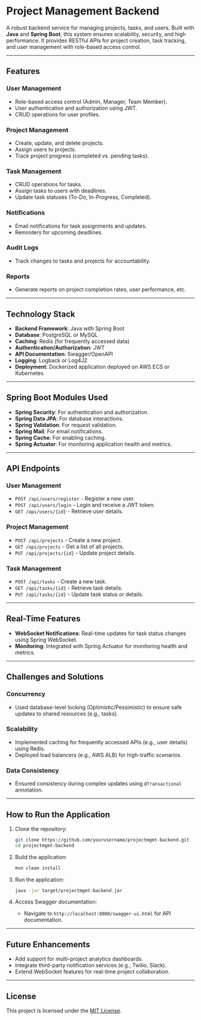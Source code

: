 
# Project Management Backend

A robust backend service for managing projects, tasks, and users. Built with **Java** and **Spring Boot**, this system ensures scalability, security, and high performance. It provides RESTful APIs for project creation, task tracking, and user management with role-based access control.

---

## Features

### User Management
- Role-based access control (Admin, Manager, Team Member).
- User authentication and authorization using JWT.
- CRUD operations for user profiles.

### Project Management
- Create, update, and delete projects.
- Assign users to projects.
- Track project progress (completed vs. pending tasks).

### Task Management
- CRUD operations for tasks.
- Assign tasks to users with deadlines.
- Update task statuses (To-Do, In-Progress, Completed).

### Notifications
- Email notifications for task assignments and updates.
- Reminders for upcoming deadlines.

### Audit Logs
- Track changes to tasks and projects for accountability.

### Reports
- Generate reports on project completion rates, user performance, etc.

---

## Technology Stack

- **Backend Framework**: Java with Spring Boot
- **Database**: PostgreSQL or MySQL
- **Caching**: Redis (for frequently accessed data)
- **Authentication/Authorization**: JWT
- **API Documentation**: Swagger/OpenAPI
- **Logging**: Logback or Log4J2
- **Deployment**: Dockerized application deployed on AWS ECS or Kubernetes

---

## Spring Boot Modules Used

- **Spring Security**: For authentication and authorization.
- **Spring Data JPA**: For database interactions.
- **Spring Validation**: For request validation.
- **Spring Mail**: For email notifications.
- **Spring Cache**: For enabling caching.
- **Spring Actuator**: For monitoring application health and metrics.

---

## API Endpoints

### User Management
- `POST /api/users/register` - Register a new user.
- `POST /api/users/login` - Login and receive a JWT token.
- `GET /api/users/{id}` - Retrieve user details.

### Project Management
- `POST /api/projects` - Create a new project.
- `GET /api/projects` - Get a list of all projects.
- `PUT /api/projects/{id}` - Update project details.

### Task Management
- `POST /api/tasks` - Create a new task.
- `GET /api/tasks/{id}` - Retrieve task details.
- `PUT /api/tasks/{id}` - Update task status or details.

---

## Real-Time Features

- **WebSocket Notifications**: Real-time updates for task status changes using Spring WebSocket.
- **Monitoring**: Integrated with Spring Actuator for monitoring health and metrics.

---

## Challenges and Solutions

### Concurrency
- Used database-level locking (Optimistic/Pessimistic) to ensure safe updates to shared resources (e.g., tasks).

### Scalability
- Implemented caching for frequently accessed APIs (e.g., user details) using Redis.
- Deployed load balancers (e.g., AWS ALB) for high-traffic scenarios.

### Data Consistency
- Ensured consistency during complex updates using `@Transactional` annotation.

---

## How to Run the Application

1. Clone the repository:
   ```bash
   git clone https://github.com/yourusername/projectmgmt-backend.git
   cd projectmgmt-backend
   ```

2. Build the application:
   ```bash
   mvn clean install
   ```

3. Run the application:
   ```bash
   java -jar target/projectmgmt-backend.jar
   ```

4. Access Swagger documentation:
    - Navigate to `http://localhost:8080/swagger-ui.html` for API documentation.

---

## Future Enhancements

- Add support for multi-project analytics dashboards.
- Integrate third-party notification services (e.g., Twilio, Slack).
- Extend WebSocket features for real-time project collaboration.

---

## License

This project is licensed under the [MIT License](LICENSE).
```